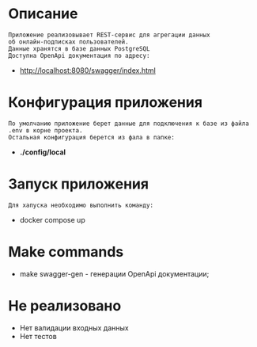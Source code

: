 # Описание
    Приложение реализовывает REST-сервис для агрегации данных 
    об онлайн-подписках пользователей.
    Данные хранятся в базе данных PostgreSQL
    Доступна OpenApi документация по адресу:
- [http://localhost:8080/swagger/index.html](http://localhost:8080/swagger/index.html)

# Конфигурация приложения
    По умолчанию приложение берет данные для подключения к базе из файла .env в корне проекта.
    Остальная конфигурация берется из фала в папке:
- **./config/local**

# Запуск приложения
    Для хапуска необходимо выполнить команду:
- docker compose up

# Make commands
   - make swagger-gen - генерации OpenApi документации;

# Не реализовано
   - Нет валидации входных данных
   - Нет тестов